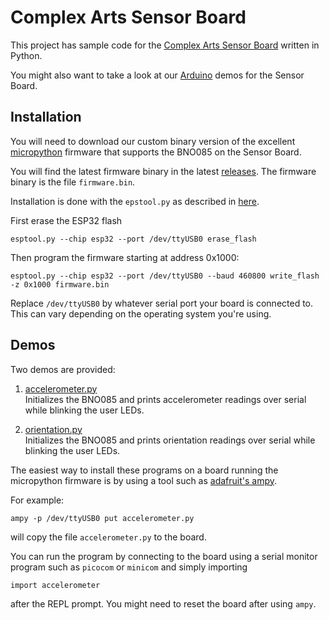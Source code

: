 # Complex Arts Sensor Board

This project has sample code for the 
[Complex Arts Sensor Board](http://complexarts.net/home/products:sensor_board)
written in Python.

You might also want to take a look at our [Arduino](https://github.com/ComplexArts/SensorBoardArduino) 
demos for the Sensor Board. 

## Installation

You will need to download our custom binary version of the 
excellent [micropython](https://micropython.org) firmware that 
supports the BNO085 on the Sensor Board.

You will find the latest firmware binary in the latest 
[releases](https://github.com/ComplexArts/SensorBoardPython/releases). 
The firmware binary is the file `firmware.bin`. 

Installation is done with the `epstool.py` as described in 
[here](https://micropython.org/download#esp32).

First erase the ESP32 flash

    esptool.py --chip esp32 --port /dev/ttyUSB0 erase_flash

Then program the firmware starting at address 0x1000:

    esptool.py --chip esp32 --port /dev/ttyUSB0 --baud 460800 write_flash -z 0x1000 firmware.bin

Replace `/dev/ttyUSB0` by whatever serial port your board is connected to.
This can vary depending on the operating system you're using.

## Demos

Two demos are provided:

1. [accelerometer.py](https://github.com/ComplexArts/SensorBoardPython/tree/master/accelerometer.py)  
   Initializes the BNO085 and prints accelerometer readings over serial while blinking the user LEDs.

2. [orientation.py](https://github.com/ComplexArts/SensorBoardPython/tree/master/orientation.py)  
   Initializes the BNO085 and prints orientation readings over serial while blinking the user LEDs.

The easiest way to install these programs on a board running the micropython 
firmware is by using a tool such as 
[adafruit's ampy](https://pypi.org/project/adafruit-ampy/0.6.3/).

For example:

    ampy -p /dev/ttyUSB0 put accelerometer.py

will copy the file `accelerometer.py` to the board.

You can run the program by connecting to the board using a serial
monitor program such as `picocom` or `minicom` and simply importing

    import accelerometer
    
after the REPL prompt. You might need to reset the board after using
`ampy`.